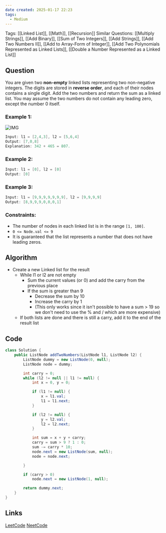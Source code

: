 ```yaml
---
date created: 2025-01-17 22:23
tags:
  - Medium
---
```


Tags: [[Linked List]], [[Math]], [[Recursion]]
Similar Questions: [[Multiply Strings]], [[Add Binary]], [[Sum of Two Integers]], [[Add Strings]], [[Add Two Numbers II]], [[Add to Array-Form of Integer]], [[Add Two Polynomials Represented as Linked Lists]], [[Double a Number Represented as a Linked List]]

## Question

You are given two **non-empty** linked lists representing two non-negative integers. The digits are stored in **reverse order**, and each of their nodes contains a single digit. Add the two numbers and return the sum
as a linked list.
You may assume the two numbers do not contain any leading zero, except the number 0 itself.

### Example 1:

![IMG](https://assets.leetcode.com/uploads/2020/10/02/addtwonumber1.jpg)

```java
Input: l1 = [2,4,3], l2 = [5,6,4]
Output: [7,0,8]
Explanation: 342 + 465 = 807.
```

### Example 2:

```java
Input: l1 = [0], l2 = [0]
Output: [0]
```

### Example 3:

```java
Input: l1 = [9,9,9,9,9,9,9], l2 = [9,9,9,9]
Output: [8,9,9,9,0,0,0,1]
```

### Constraints:

- The number of nodes in each linked list is in the range `[1, 100]`.
- `0 <= Node.val <= 9`
- It is guaranteed that the list represents a number that does not have leading zeros.

## Algorithm
- Create a new Linked list for the result 
	- While l1 or l2 are not empty 
		- Sum the current values (or 0) and add the carry from the previous place 
		- If the sum is greater than 9 
			- Decrease the sum by 10
			- Increase the carry by 1 
			- (This only works since it isn't possible to have a sum > 19 so we don't need to use the % and / which are more expensive)
	- If both lists are done and there is still a carry, add it to the end of the result list 
			

## Code

```Java
class Solution {
    public ListNode addTwoNumbers(ListNode l1, ListNode l2) {
        ListNode dummy = new ListNode(0, null);
        ListNode node = dummy;

        int carry = 0;
        while (l2 != null || l1 != null) {
            int x = 0, y = 0;

            if (l1 != null) {
                x = l1.val;
                l1 = l1.next;
            }

            if (l2 != null) {
                y = l2.val;
                l2 = l2.next;
            }

            int sum = x + y + carry;
            carry = sum > 9 ? 1 : 0;
            sum -= carry * 10;
            node.next = new ListNode(sum, null);
            node = node.next;

        }

        if (carry > 0)
            node.next = new ListNode(1, null);

        return dummy.next;
    }
}
```

## Links

[LeetCode](https://leetcode.com/problems/add-two-numbers/description/)
[NeetCode](https://neetcode.io/problems/add-two-numbers)